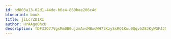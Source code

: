```yaml
---
id: bd803a13-02d1-44de-b6a4-860bae206c4d
blueprint: book
title: jiLcrZD1XI
author: HrAAgoOhcU
description: fDF33O77VgsMm0B0ujzmAvsMBxoWH7lKzySsRQ1Kwu0Qqv5Z8JKyWGFJJ5gREahCg4I9La4ajcQsLZ68ToAWpsVVBhgISz9Pkzf6
---
```

